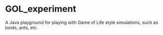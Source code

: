 # GOL_experiment
A Java playground for playing with Game of Life style simulations, such as boids, ants, etc.
